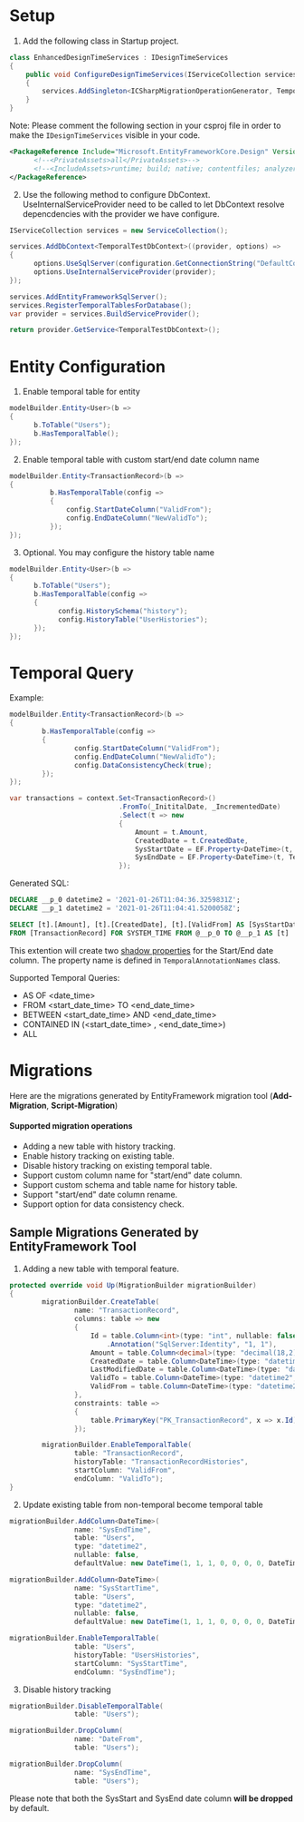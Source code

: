 
# Setup


1. Add the following class in Startup project.

```c#
class EnhancedDesignTimeServices : IDesignTimeServices
{
    public void ConfigureDesignTimeServices(IServiceCollection services)
    {
        services.AddSingleton<ICSharpMigrationOperationGenerator, TemporalCSharpMigrationOperationGenerator>();
    }
}
```

Note: Please comment the following section in your csproj file in order to make the `IDesignTimeServices` visible in your code.

```xml
<PackageReference Include="Microsoft.EntityFrameworkCore.Design" Version="5.0.0">
      <!--<PrivateAssets>all</PrivateAssets>-->
      <!--<IncludeAssets>runtime; build; native; contentfiles; analyzers; buildtransitive</IncludeAssets>-->
</PackageReference>
```

2. Use the following method to configure DbContext. UseInternalServiceProvider need to be called to let DbContext resolve depencdencies with the provider we have configure.

```c#
IServiceCollection services = new ServiceCollection();

services.AddDbContext<TemporalTestDbContext>((provider, options) =>
{
      options.UseSqlServer(configuration.GetConnectionString("DefaultConnection"));
      options.UseInternalServiceProvider(provider);
});

services.AddEntityFrameworkSqlServer();
services.RegisterTemporalTablesForDatabase();
var provider = services.BuildServiceProvider();

return provider.GetService<TemporalTestDbContext>();
```

# Entity Configuration


1. Enable temporal table for entity


```c#
modelBuilder.Entity<User>(b =>
{
      b.ToTable("Users");
      b.HasTemporalTable();
});
```

2. Enable temporal table with custom start/end date column name

```c#
modelBuilder.Entity<TransactionRecord>(b =>
{
          b.HasTemporalTable(config =>
          {
              config.StartDateColumn("ValidFrom");
              config.EndDateColumn("NewValidTo");
          });
});
```

3. Optional. You may configure the history table name

```c#
modelBuilder.Entity<User>(b =>
{
      b.ToTable("Users");
      b.HasTemporalTable(config =>
      {
            config.HistorySchema("history");
            config.HistoryTable("UserHistories");
      });
});
```

# Temporal Query

Example: 

```c#
modelBuilder.Entity<TransactionRecord>(b =>
{
        b.HasTemporalTable(config =>
        {
                config.StartDateColumn("ValidFrom");
                config.EndDateColumn("NewValidTo");
                config.DataConsistencyCheck(true);
        });
});
```


```c#
var transactions = context.Set<TransactionRecord>()
                           .FromTo(_InititalDate, _IncrementedDate)
                           .Select(t => new
                           {
                               Amount = t.Amount,
                               CreatedDate = t.CreatedDate,
                               SysStartDate = EF.Property<DateTime>(t, TemporalAnnotationNames.DefaultStartTime),
                               SysEndDate = EF.Property<DateTime>(t, TemporalAnnotationNames.DefaultEndTime)
                           });
```

Generated SQL:

```sql
DECLARE __p_0 datetime2 = '2021-01-26T11:04:36.3259831Z';
DECLARE __p_1 datetime2 = '2021-01-26T11:04:41.5200058Z';

SELECT [t].[Amount], [t].[CreatedDate], [t].[ValidFrom] AS [SysStartDate], [t].[NewValidTo] AS [SysEndDate]
FROM [TransactionRecord] FOR SYSTEM_TIME FROM @__p_0 TO @__p_1 AS [t]
```

This extention will create two [shadow properties](https://docs.microsoft.com/en-us/ef/core/modeling/shadow-properties) for the Start/End date column. The property name is defined in `TemporalAnnotationNames` class.


Supported Temporal Queries:

- AS OF <date_time>
- FROM <start_date_time> TO <end_date_time>
- BETWEEN <start_date_time> AND <end_date_time>
- CONTAINED IN (<start_date_time> , <end_date_time>)
- ALL

# Migrations

Here are the migrations generated by EntityFramework migration tool (**Add-Migration**, **Script-Migration**)

#### Supported migration operations

- Adding a new table with history tracking.
- Enable history tracking on existing table.
- Disable history tracking on existing temporal table.
- Support custom column name for "start/end" date column.
- Support custom schema and table name for history table.
- Support "start/end" date column rename.
- Support option for data consistency check.


## Sample Migrations Generated by EntityFramework Tool

1. Adding a new table with temporal feature.

```c#
protected override void Up(MigrationBuilder migrationBuilder)
{
        migrationBuilder.CreateTable(
                name: "TransactionRecord",
                columns: table => new
                {
                    Id = table.Column<int>(type: "int", nullable: false)
                        .Annotation("SqlServer:Identity", "1, 1"),
                    Amount = table.Column<decimal>(type: "decimal(18,2)", nullable: false),
                    CreatedDate = table.Column<DateTime>(type: "datetime2", nullable: false),
                    LastModifiedDate = table.Column<DateTime>(type: "datetime2", nullable: false),
                    ValidTo = table.Column<DateTime>(type: "datetime2", nullable: false),
                    ValidFrom = table.Column<DateTime>(type: "datetime2", nullable: false)
                },
                constraints: table =>
                {
                    table.PrimaryKey("PK_TransactionRecord", x => x.Id);
                });

        migrationBuilder.EnableTemporalTable(
                table: "TransactionRecord",
                historyTable: "TransactionRecordHistories",
                startColumn: "ValidFrom",
                endColumn: "ValidTo");
}
```

2. Update existing table from non-temporal become temporal table

```c#
migrationBuilder.AddColumn<DateTime>(
                name: "SysEndTime",
                table: "Users",
                type: "datetime2",
                nullable: false,
                defaultValue: new DateTime(1, 1, 1, 0, 0, 0, 0, DateTimeKind.Unspecified));

migrationBuilder.AddColumn<DateTime>(
                name: "SysStartTime",
                table: "Users",
                type: "datetime2",
                nullable: false,
                defaultValue: new DateTime(1, 1, 1, 0, 0, 0, 0, DateTimeKind.Unspecified));

migrationBuilder.EnableTemporalTable(
                table: "Users",
                historyTable: "UsersHistories",
                startColumn: "SysStartTime",
                endColumn: "SysEndTime");
```

3. Disable history tracking

```c#
migrationBuilder.DisableTemporalTable(
                table: "Users");

migrationBuilder.DropColumn(
                name: "DateFrom",
                table: "Users");

migrationBuilder.DropColumn(
                name: "SysEndTime",
                table: "Users");
```

Please note that both the SysStart and SysEnd date column **will be dropped** by default. 


